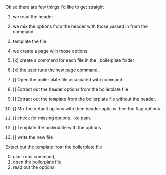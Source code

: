 
  Ok so there are few things I'd like to get straight

  1. we read the header
  2. we mix the options from the header with those passed in from the command
  3. template the file
  3. we create a page with those options

  0. [x] create a command for each file in the _boilerplate folder
  1. [x] the user runs the new page command.
  2. [] Open the boiler plate file associated with command
  3. [] Extract out the header options from the boilerplate file
  4. [] Extract out the template from the boilerplate file without the header.
  5. [] Mix the default options with then header options then the flag options.
  6. [] check for missing options. like path.
  7. [] Template the boilerplate with the options
  8. [] write the new file

  Extact out the template from the boilerplate file


  0. user runs command, 
  1. open the boilerplate file
  2. read out the options



